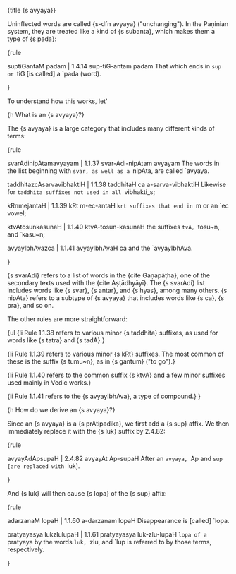 {title {s avyaya}}

Uninflected words are called {s-dfn avyaya} ("unchanging"). In the Paṇinian
system, they are treated like a kind of {s subanta}, which makes them a type of
{s pada}:

{rule

suptiGantaM padam | 1.4.14
sup-tiG-antam padam
That which ends in `sup or `tiG [is called] a `pada (word).

}

To understand how this works, let'


{h What is an {s avyaya}?}

The {s avyaya} is a large category that includes many different kinds of terms:

{rule

svarAdinipAtamavyayam | 1.1.37
svar-Adi-nipAtam avyayam
The words in the list beginning with `svar, as well as a `nipAta, are called
`avyaya.

taddhitazcAsarvavibhaktiH | 1.1.38
taddhitaH ca a-sarva-vibhaktiH
Likewise for `taddhita suffixes not used in all `vibhakti_s;

kRnmejantaH | 1.1.39
kRt m-ec-antaH
`krt suffixes that end in `m or an `ec vowel;

ktvAtosunkasunaH | 1.1.40
ktvA-tosun-kasunaH
the suffixes `tvA, `tosu~n, and `kasu~n;

avyayIbhAvazca | 1.1.41
avyayIbhAvaH ca
and the `avyayIbhAva.

}

{s svarAdi} refers to a list of words in the {cite Gaṇapāṭha}, one of the
secondary texts used with the {cite Aṣṭādhyāyī}. The {s svarAdi} list includes
words like {s svar}, {s antar}, and {s hyas}, among many others. {s nipAta}
refers to a subtype of {s avyaya} that includes words like {s ca}, {s pra}, and
so on.

The other rules are more straightforward:

{ul
{li Rule 1.1.38 refers to various minor {s taddhita} suffixes, as used for words
like {s tatra} and {s tadA}.}

{li Rule 1.1.39 refers to various minor {s kRt} suffixes. The most common of these
is the suffix {s tumu~n}, as in {s gantum} ("to go").}

{li Rule 1.1.40 refers to the common suffix {s ktvA} and a few minor suffixes used
mainly in Vedic works.}

{li Rule 1.1.41 refers to the {s avyayIbhAva}, a type of compound.}
}


{h How do we derive an {s avyaya}?}

Since an {s avyaya} is a {s prAtipadika}, we first add a {s sup} affix. We then
immediately replace it with the {s luk} suffix by 2.4.82:

{rule

avyayAdApsupaH | 2.4.82
avyayAt Ap-supaH
After an `avyaya, `Ap and `sup [are replaced with `luk].

}

And {s luk} will then cause {s lopa} of the {s sup} affix:

{rule

adarzanaM lopaH | 1.1.60
a-darzanam lopaH
Disappearance is [called] `lopa.

pratyayasya lukzlulupaH | 1.1.61
pratyayasya luk-zlu-lupaH
`lopa of a `pratyaya by the words `luk, `zlu, and `lup is referred to by those
terms, respectively.

}
